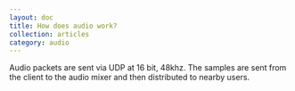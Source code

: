 ```yaml
---
layout: doc
title: How does audio work?
collection: articles
category: audio
---
```



Audio packets are sent via UDP at 16 bit, 48khz. The samples are sent from the client to the audio mixer and then distributed to nearby users.
